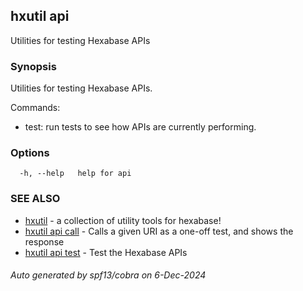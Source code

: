 ## hxutil api

Utilities for testing Hexabase APIs

### Synopsis

Utilities for testing Hexabase APIs.

Commands:

- test: run tests to see how APIs are currently performing.

### Options

```
  -h, --help   help for api
```

### SEE ALSO

* [hxutil](hxutil.md)	 - a collection of utility tools for hexabase!
* [hxutil api call](hxutil_api_call.md)	 - Calls a given URI as a one-off test, and shows the response
* [hxutil api test](hxutil_api_test.md)	 - Test the Hexabase APIs

###### Auto generated by spf13/cobra on 6-Dec-2024
